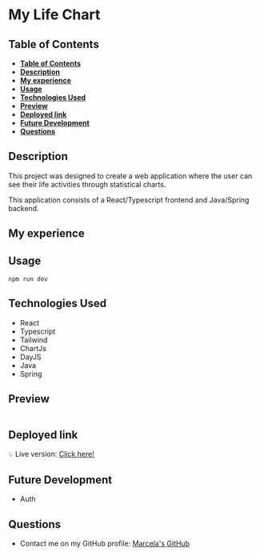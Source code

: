 # My Life Chart

## **Table of Contents**

- [**Table of Contents**](#table-of-contents)
- [**Description**](#description)
- [**My experience**](#my-experience)
- [**Usage**](#usage)
- [**Technologies Used**](#technologies-used)
- [**Preview**](#preview)
- [**Deployed link**](#deployed-link)
- [**Future Development**](#future-development)
- [**Questions**](#questions)

## **Description**

This project was designed to create a web application where the user can see their life activities through statistical charts. 

This application consists of a React/Typescript frontend and Java/Spring backend.

## **My experience**



## **Usage**

```
npm run dev 
```

## **Technologies Used**

* React
* Typescript
* Tailwind
* ChartJs
* DayJS
* Java
* Spring

## **Preview**

![]()

## **Deployed link**

💡 Live version: [Click here!]()

## **Future Development**

* Auth

## **Questions**

* Contact me on my GitHub profile: [Marcela's GitHub](https://github.com/marcelamejiao)
